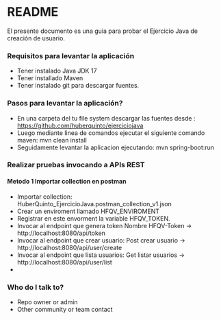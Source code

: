 # README #

El presente documento es una guia para probar el Ejercicio Java de creación de usuario.

### Requisitos para levantar la aplicación ###

* Tener instalado Java JDK 17
* Tener installado Maven
* Tener instalado git para descargar fuentes.

### Pasos para levantar la aplicación? ###

* En una carpeta del tu file system descargar las fuentes desde : https://github.com/huberquinto/ejerciciojava
* Luego mediante linea de comandos ejecutar el siguiente comando maven:  mvn clean install
* Seguidamente levantar la aplicacion ejecutando: mvn spring-boot:run

### Realizar pruebas invocando a APIs REST ###
#### Metodo 1 Importar collection en postman ####
* Importar collection: HuberQuinto_EjercicioJava.postman_collection_v1.json
* Crear un enviroment llamado HFQV_ENVIROMENT
* Registrar en este envorment la variable HFQV_TOKEN.
* Invocar al endpoint que genera token Nombre HFQV-Token -> http://localhost:8080/api/token
* Invocar al endpoint que crear usuario: Post crear usuario -> http://localhost:8080/api/user/create
* Invocar al endpoint que lista usuarios: Get listar usuarios -> http://localhost:8080/api/user/list
* 

### Who do I talk to? ###

* Repo owner or admin
* Other community or team contact
